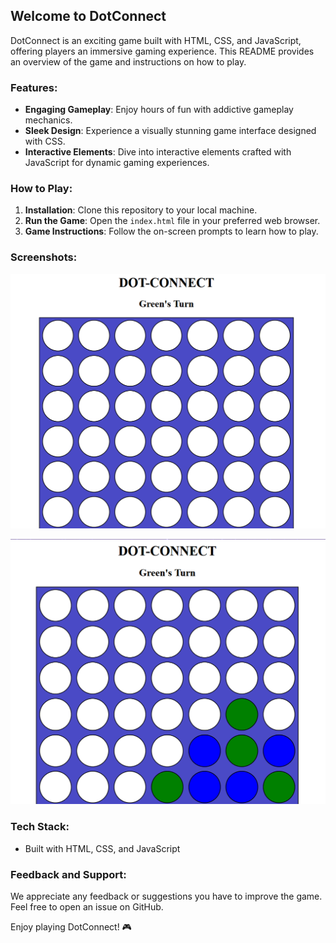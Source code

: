 ## Welcome to DotConnect

DotConnect is an exciting game built with HTML, CSS, and JavaScript, offering players an immersive gaming experience. This README provides an overview of the game and instructions on how to play.

### Features:

- **Engaging Gameplay**: Enjoy hours of fun with addictive gameplay mechanics.
- **Sleek Design**: Experience a visually stunning game interface designed with CSS.
- **Interactive Elements**: Dive into interactive elements crafted with JavaScript for dynamic gaming experiences.

### How to Play:

1. **Installation**: Clone this repository to your local machine.
2. **Run the Game**: Open the `index.html` file in your preferred web browser.
3. **Game Instructions**: Follow the on-screen prompts to learn how to play.

### Screenshots:

![Image 1](images/image1.png)

![Image 2](images/image2.png)

### Tech Stack:

- Built with HTML, CSS, and JavaScript

### Feedback and Support:

We appreciate any feedback or suggestions you have to improve the game. Feel free to open an issue on GitHub.

Enjoy playing DotConnect! 🎮
